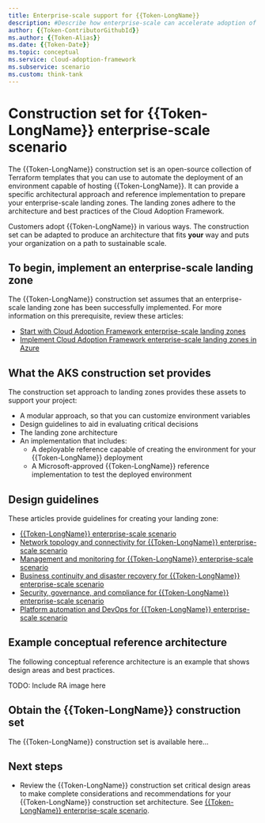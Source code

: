 ```yaml
---
title: Enterprise-scale support for {{Token-LongName}}
description: #Describe how enterprise-scale can accelerate adoption of HPC.
author: {{Token-ContributorGithubId}}
ms.author: {{Token-Alias}}
ms.date: {{Token-Date}}
ms.topic: conceptual
ms.service: cloud-adoption-framework
ms.subservice: scenario
ms.custom: think-tank
---
```


# Construction set for {{Token-LongName}} enterprise-scale scenario

The {{Token-LongName}} construction set is an open-source collection of Terraform templates that you can use to automate the deployment of an environment capable of hosting {{Token-LongName}}. It can provide a specific architectural approach and reference implementation to prepare your enterprise-scale landing zones. The landing zones adhere to the architecture and best practices of the Cloud Adoption Framework.

Customers adopt {{Token-LongName}} in various ways. The construction set can be adapted to produce an architecture that fits **your** way and puts your organization on a path to sustainable scale.

## To begin, implement an enterprise-scale landing zone

The {{Token-LongName}} construction set assumes that an enterprise-scale landing zone has been successfully implemented. For more information on this prerequisite, review these articles:

- [Start with Cloud Adoption Framework enterprise-scale landing zones](../../ready/enterprise-scale/index.md)
- [Implement Cloud Adoption Framework enterprise-scale landing zones in Azure](../../ready/enterprise-scale/implementation.md)

## What the AKS construction set provides

The construction set approach to landing zones provides these assets to support your project:

- A modular approach, so that you can customize environment variables
- Design guidelines to aid in evaluating critical decisions
- The landing zone architecture
- An implementation that includes:
  - A deployable reference capable of creating the environment for your {{Token-LongName}} deployment
  - A Microsoft-approved {{Token-LongName}} reference implementation to test the deployed environment

## Design guidelines

These articles provide guidelines for creating your landing zone:

- [{{Token-LongName}} enterprise-scale scenario](./eslz-identity-and-access-management.md)
- [Network topology and connectivity for {{Token-LongName}} enterprise-scale scenario](./eslz-network-topology-and-connectivity.md)
- [Management and monitoring for {{Token-LongName}} enterprise-scale scenario](./eslz-management-and-monitoring.md)
- [Business continuity and disaster recovery for {{Token-LongName}} enterprise-scale scenario](./eslz-business-continuity-and-disaster-recovery.md)
- [Security, governance, and compliance for {{Token-LongName}} enterprise-scale scenario](./eslz-security-governance-and-compliance.md)
- [Platform automation and DevOps for {{Token-LongName}} enterprise-scale scenario](./eslz-platform-automation-and-devops.md)

## Example conceptual reference architecture

The following conceptual reference architecture is an example that shows design areas and best practices.

TODO: Include RA image here

## Obtain the {{Token-LongName}} construction set

The {{Token-LongName}} construction set is available here...

## Next steps

- Review the {{Token-LongName}} construction set critical design areas to make complete considerations and recommendations for your {{Token-LongName}} construction set architecture. See [{{Token-LongName}} enterprise-scale scenario](./eslz-identity-and-access-management.md).
